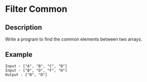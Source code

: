 # Filter Common

## Description

Write a program to find the common elements between two arrays.

## Example

```text
Input - ["A", "B", "C", "D"]
Input - ["B", "D", "F", "H"]
Output - ["B", "D"]
```
